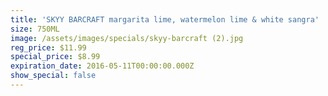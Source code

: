 ```yaml
---
title: 'SKYY BARCRAFT margarita lime, watermelon lime & white sangra'
size: 750ML
image: /assets/images/specials/skyy-barcraft (2).jpg
reg_price: $11.99
special_price: $8.99
expiration_date: 2016-05-11T00:00:00.000Z
show_special: false
---
```



